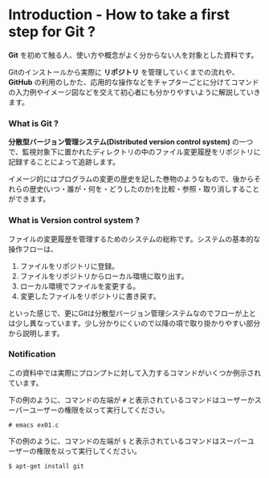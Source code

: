 Introduction - How to take a first step for Git ?
=======

**Git** を初めて触る人、使い方や概念がよく分からない人を対象とした資料です。

Gitのインストールから実際に **リポジトリ** を管理していくまでの流れや、 **GitHub** の利用のしかた、応用的な操作などをチャプターごとに分けてコマンドの入力例やイメージ図などを交えて初心者にも分かりやすいように解説していきます。

### What is Git ?

**分散型バージョン管理システム(Distributed version control system)** の一つで、監視対象下に置かれたディレクトリの中のファイル変更履歴をリポジトリに記録することによって追跡します。

イメージ的にはプログラムの変更の歴史を記した巻物のようなもので、後からそれらの歴史(いつ・誰が・何を・どうしたのか)を比較・参照・取り消しすることができます。

### What is Version control system ?

ファイルの変更履歴を管理するためのシステムの総称です。システムの基本的な操作フローは、

1. ファイルをリポジトリに登録。
2. ファイルをリポジトリからローカル環境に取り出す。
3. ローカル環境でファイルを変更する。
4. 変更したファイルをリポジトリに書き戻す。

といった感じで、更にGitは分散型バージョン管理システムなのでフローが上とは少し異なっています。少し分かりにくいので以降の項で取り掛かりやすい部分から説明します。

### Notification

この資料中では実際にプロンプトに対して入力するコマンドがいくつか例示されています。

下の例のように、コマンドの左端が `#` と表示されているコマンドはユーザーかスーパーユーザーの権限を以って実行してください。

```
# emacs ex01.c
```

下の例のように、コマンドの左端が `$` と表示されているコマンドはスーパーユーザーの権限を以って実行してください。

```
$ apt-get install git
```